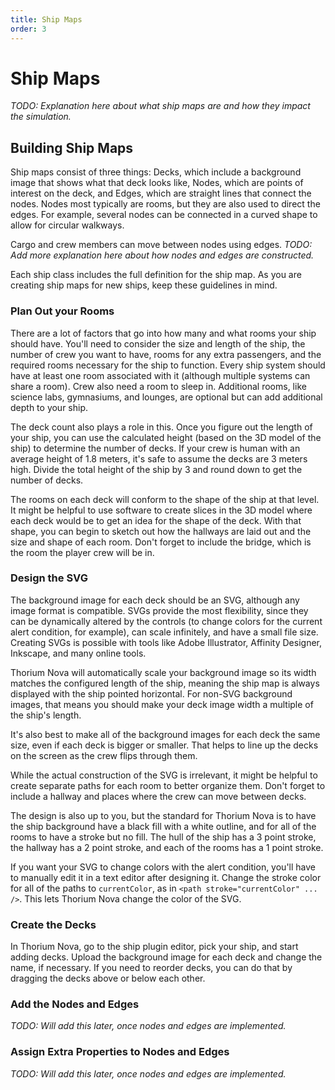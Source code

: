 ```yaml
---
title: Ship Maps
order: 3
---
```


# Ship Maps

_TODO: Explanation here about what ship maps are and how they impact the
simulation._

## Building Ship Maps

Ship maps consist of three things: Decks, which include a background image that
shows what that deck looks like, Nodes, which are points of interest on the
deck, and Edges, which are straight lines that connect the nodes. Nodes most
typically are rooms, but they are also used to direct the edges. For example,
several nodes can be connected in a curved shape to allow for circular walkways.

Cargo and crew members can move between nodes using edges. _TODO: Add more
explanation here about how nodes and edges are constructed._

Each ship class includes the full definition for the ship map. As you are
creating ship maps for new ships, keep these guidelines in mind.

### Plan Out your Rooms

There are a lot of factors that go into how many and what rooms your ship should
have. You'll need to consider the size and length of the ship, the number of
crew you want to have, rooms for any extra passengers, and the required rooms
necessary for the ship to function. Every ship system should have at least one
room associated with it (although multiple systems can share a room). Crew also
need a room to sleep in. Additional rooms, like science labs, gymnasiums, and
lounges, are optional but can add additional depth to your ship.

The deck count also plays a role in this. Once you figure out the length of your
ship, you can use the calculated height (based on the 3D model of the ship) to
determine the number of decks. If your crew is human with an average height of
1.8 meters, it's safe to assume the decks are 3 meters high. Divide the total
height of the ship by 3 and round down to get the number of decks.

The rooms on each deck will conform to the shape of the ship at that level. It
might be helpful to use software to create slices in the 3D model where each
deck would be to get an idea for the shape of the deck. With that shape, you can
begin to sketch out how the hallways are laid out and the size and shape of each
room. Don't forget to include the bridge, which is the room the player crew will
be in.

### Design the SVG

The background image for each deck should be an SVG, although any image format
is compatible. SVGs provide the most flexibility, since they can be dynamically
altered by the controls (to change colors for the current alert condition, for
example), can scale infinitely, and have a small file size. Creating SVGs is
possible with tools like Adobe Illustrator, Affinity Designer, Inkscape, and
many online tools.

Thorium Nova will automatically scale your background image so its width matches
the configured length of the ship, meaning the ship map is always displayed with
the ship pointed horizontal. For non-SVG background images, that means you
should make your deck image width a multiple of the ship's length.

It's also best to make all of the background images for each deck the same size,
even if each deck is bigger or smaller. That helps to line up the decks on the
screen as the crew flips through them.

While the actual construction of the SVG is irrelevant, it might be helpful to
create separate paths for each room to better organize them. Don't forget to
include a hallway and places where the crew can move between decks.

The design is also up to you, but the standard for Thorium Nova is to have the
ship background have a black fill with a white outline, and for all of the rooms
to have a stroke but no fill. The hull of the ship has a 3 point stroke, the
hallway has a 2 point stroke, and each of the rooms has a 1 point stroke.

If you want your SVG to change colors with the alert condition, you'll have to
manually edit it in a text editor after designing it. Change the stroke color
for all of the paths to `currentColor`, as in
`<path stroke="currentColor" ... />`. This lets Thorium Nova change the color of
the SVG.

### Create the Decks

In Thorium Nova, go to the ship plugin editor, pick your ship, and start adding
decks. Upload the background image for each deck and change the name, if
necessary. If you need to reorder decks, you can do that by dragging the decks
above or below each other.

### Add the Nodes and Edges

_TODO: Will add this later, once nodes and edges are implemented._

### Assign Extra Properties to Nodes and Edges

_TODO: Will add this later, once nodes and edges are implemented._
